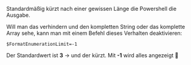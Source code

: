 Standardmäßig kürzt nach einer gewissen Länge die Powershell die Ausgabe.

Will man das verhindern und den kompletten String oder das komplette Array sehe, kann man mit einem Befehl dieses Verhalten deaktivieren:

```console
$FormatEnumerationLimit=-1
```

Der Standardwert ist **3** -> und der kürzt. Mit **-1** wird alles angezeigt 🙂
